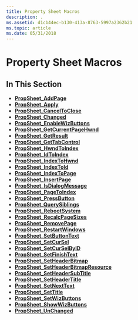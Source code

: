 ```yaml
---
title: Property Sheet Macros
description: .
ms.assetid: d1cb44ec-b130-413a-8763-5997a2362b21
ms.topic: article
ms.date: 05/31/2018
---
```


# Property Sheet Macros

## In This Section

-   [**PropSheet\_AddPage**](/windows/desktop/api/Prsht/nf-prsht-propsheet_addpage)
-   [**PropSheet\_Apply**](/windows/desktop/api/Prsht/nf-prsht-propsheet_apply)
-   [**PropSheet\_CancelToClose**](/windows/desktop/api/Prsht/nf-prsht-propsheet_canceltoclose)
-   [**PropSheet\_Changed**](/windows/desktop/api/Prsht/nf-prsht-propsheet_changed)
-   [**PropSheet\_EnableWizButtons**](/windows/desktop/api/Prsht/nf-prsht-propsheet_enablewizbuttons)
-   [**PropSheet\_GetCurrentPageHwnd**](/windows/desktop/api/Prsht/nf-prsht-propsheet_getcurrentpagehwnd)
-   [**PropSheet\_GetResult**](/windows/desktop/api/Prsht/nf-prsht-propsheet_getresult)
-   [**PropSheet\_GetTabControl**](/windows/desktop/api/Prsht/nf-prsht-propsheet_gettabcontrol)
-   [**PropSheet\_HwndToIndex**](/windows/desktop/api/Prsht/nf-prsht-propsheet_hwndtoindex)
-   [**PropSheet\_IdToIndex**](/windows/desktop/api/Prsht/nf-prsht-propsheet_idtoindex)
-   [**PropSheet\_IndexToHwnd**](/windows/desktop/api/Prsht/nf-prsht-propsheet_indextohwnd)
-   [**PropSheet\_IndexToId**](/windows/desktop/api/Prsht/nf-prsht-propsheet_indextoid)
-   [**PropSheet\_IndexToPage**](/windows/desktop/api/Prsht/nf-prsht-propsheet_indextopage)
-   [**PropSheet\_InsertPage**](/windows/desktop/api/Prsht/nf-prsht-propsheet_insertpage)
-   [**PropSheet\_IsDialogMessage**](/windows/desktop/api/Prsht/nf-prsht-propsheet_isdialogmessage)
-   [**PropSheet\_PageToIndex**](/windows/desktop/api/Prsht/nf-prsht-propsheet_pagetoindex)
-   [**PropSheet\_PressButton**](/windows/desktop/api/Prsht/nf-prsht-propsheet_pressbutton)
-   [**PropSheet\_QuerySiblings**](/windows/desktop/api/Prsht/nf-prsht-propsheet_querysiblings)
-   [**PropSheet\_RebootSystem**](/windows/desktop/api/Prsht/nf-prsht-propsheet_rebootsystem)
-   [**PropSheet\_RecalcPageSizes**](/windows/desktop/api/Prsht/nf-prsht-propsheet_recalcpagesizes)
-   [**PropSheet\_RemovePage**](/windows/desktop/api/Prsht/nf-prsht-propsheet_removepage)
-   [**PropSheet\_RestartWindows**](/windows/desktop/api/Prsht/nf-prsht-propsheet_restartwindows)
-   [**PropSheet\_SetButtonText**](/windows/desktop/api/Prsht/nf-prsht-propsheet_setbuttontext)
-   [**PropSheet\_SetCurSel**](/windows/desktop/api/Prsht/nf-prsht-propsheet_setcursel)
-   [**PropSheet\_SetCurSelByID**](/windows/desktop/api/Prsht/nf-prsht-propsheet_setcurselbyid)
-   [**PropSheet\_SetFinishText**](/windows/desktop/api/Prsht/nf-prsht-propsheet_setfinishtext)
-   [**PropSheet\_SetHeaderBitmap**](https://msdn.microsoft.com/library/Bb760787(v=VS.85).aspx)
-   [**PropSheet\_SetHeaderBitmapResource**](https://msdn.microsoft.com/library/Bb760789(v=VS.85).aspx)
-   [**PropSheet\_SetHeaderSubTitle**](/windows/desktop/api/Prsht/nf-prsht-propsheet_setheadersubtitle)
-   [**PropSheet\_SetHeaderTitle**](/windows/desktop/api/Prsht/nf-prsht-propsheet_setheadertitle)
-   [**PropSheet\_SetNextText**](/windows/desktop/api/Prsht/nf-prsht-propsheet_setnexttext)
-   [**PropSheet\_SetTitle**](/windows/desktop/api/Prsht/nf-prsht-propsheet_settitle)
-   [**PropSheet\_SetWizButtons**](/windows/desktop/api/Prsht/nf-prsht-propsheet_setwizbuttons)
-   [**PropSheet\_ShowWizButtons**](/windows/desktop/api/Prsht/nf-prsht-propsheet_showwizbuttons)
-   [**PropSheet\_UnChanged**](/windows/desktop/api/Prsht/nf-prsht-propsheet_unchanged)

 

 




